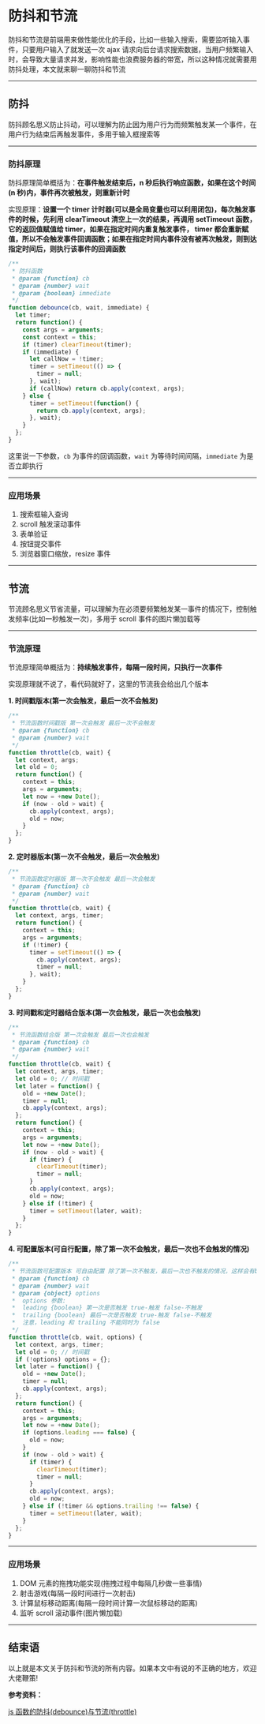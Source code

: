 # 防抖和节流

防抖和节流是前端用来做性能优化的手段，比如一些输入搜索，需要监听输入事件，只要用户输入了就发送一次 ajax 请求向后台请求搜索数据，当用户频繁输入时，会导致大量请求并发，影响性能也浪费服务器的带宽，所以这种情况就需要用防抖处理，本文就来聊一聊防抖和节流

---

## 防抖

防抖顾名思义防止抖动，可以理解为防止因为用户行为而频繁触发某一个事件，在用户行为结束后再触发事件，多用于输入框搜索等

---

### 防抖原理

防抖原理简单概括为：**在事件触发结束后，n 秒后执行响应函数，如果在这个时间(n 秒)内，事件再次被触发，则重新计时**

实现原理：**设置一个 timer 计时器(可以是全局变量也可以利用闭包)，每次触发事件的时候，先利用 clearTimeout 清空上一次的结果，再调用 setTimeout 函数，它的返回值赋值给 timer，如果在指定时间内重复触发事件， timer 都会重新赋值，所以不会触发事件回调函数；如果在指定时间内事件没有被再次触发，则到达指定时间后，则执行该事件的回调函数**

```javascript
/**
 * 防抖函数
 * @param {function} cb
 * @param {number} wait
 * @param {boolean} immediate
 */
function debounce(cb, wait, immediate) {
  let timer;
  return function() {
    const args = arguments;
    const context = this;
    if (timer) clearTimeout(timer);
    if (immediate) {
      let callNow = !timer;
      timer = setTimeout(() => {
        timer = null;
      }, wait);
      if (callNow) return cb.apply(context, args);
    } else {
      timer = setTimeout(function() {
        return cb.apply(context, args);
      }, wait);
    }
  };
}
```

这里说一下参数，`cb` 为事件的回调函数，`wait` 为等待时间间隔，`immediate` 为是否立即执行

---

### 应用场景

1. 搜索框输入查询
2. scroll 触发滚动事件
3. 表单验证
4. 按钮提交事件
5. 浏览器窗口缩放，resize 事件

---

## 节流

节流顾名思义节省流量，可以理解为在必须要频繁触发某一事件的情况下，控制触发频率(比如一秒触发一次)，多用于 scroll 事件的图片懒加载等

---

### 节流原理

节流原理简单概括为：**持续触发事件，每隔一段时间，只执行一次事件**

实现原理就不说了，看代码就好了，这里的节流我会给出几个版本

**1. 时间戳版本(第一次会触发，最后一次不会触发)**

```javascript
/**
 * 节流函数时间戳版 第一次会触发 最后一次不会触发
 * @param {function} cb
 * @param {number} wait
 */
function throttle(cb, wait) {
  let context, args;
  let old = 0;
  return function() {
    context = this;
    args = arguments;
    let now = +new Date();
    if (now - old > wait) {
      cb.apply(context, args);
      old = now;
    }
  };
}
```

**2. 定时器版本(第一次不会触发，最后一次会触发)**

```javascript
/**
 * 节流函数定时器版 第一次不会触发 最后一次会触发
 * @param {function} cb
 * @param {number} wait
 */
function throttle(cb, wait) {
  let context, args, timer;
  return function() {
    context = this;
    args = arguments;
    if (!timer) {
      timer = setTimeout(() => {
        cb.apply(context, args);
        timer = null;
      }, wait);
    }
  };
}
```

**3. 时间戳和定时器结合版本(第一次会触发，最后一次也会触发)**

```javascript
/**
 * 节流函数结合版 第一次会触发 最后一次也会触发
 * @param {function} cb
 * @param {number} wait
 */
function throttle(cb, wait) {
  let context, args, timer;
  let old = 0; // 时间戳
  let later = function() {
    old = +new Date();
    timer = null;
    cb.apply(context, args);
  };
  return function() {
    context = this;
    args = arguments;
    let now = +new Date();
    if (now - old > wait) {
      if (timer) {
        clearTimeout(timer);
        timer = null;
      }
      cb.apply(context, args);
      old = now;
    } else if (!timer) {
      timer = setTimeout(later, wait);
    }
  };
}
```

**4. 可配置版本(可自行配置，除了第一次不会触发，最后一次也不会触发的情况)**

```javascript
/**
 * 节流函数可配置版本 可自由配置 除了第一次不触发，最后一次也不触发的情况，这样会有bug
 * @param {function} cb
 * @param {number} wait
 * @param {object} options
 *  options 参数:
 *  leading {boolean} 第一次是否触发 true-触发 false-不触发
 *  trailing {boolean} 最后一次是否触发 true-触发 false-不触发
 *  注意，leading 和 trailing 不能同时为 false
 */
function throttle(cb, wait, options) {
  let context, args, timer;
  let old = 0; // 时间戳
  if (!options) options = {};
  let later = function() {
    old = +new Date();
    timer = null;
    cb.apply(context, args);
  };
  return function() {
    context = this;
    args = arguments;
    let now = +new Date();
    if (options.leading === false) {
      old = now;
    }
    if (now - old > wait) {
      if (timer) {
        clearTimeout(timer);
        timer = null;
      }
      cb.apply(context, args);
      old = now;
    } else if (!timer && options.trailing !== false) {
      timer = setTimeout(later, wait);
    }
  };
}
```

---

### 应用场景

1. DOM 元素的拖拽功能实现(拖拽过程中每隔几秒做一些事情)
2. 射击游戏(每隔一段时间进行一次射击)
3. 计算鼠标移动距离(每隔一段时间计算一次鼠标移动的距离)
4. 监听 scroll 滚动事件(图片懒加载)

---

## 结束语

以上就是本文关于防抖和节流的所有内容。如果本文中有说的不正确的地方，欢迎大佬鞭策!

**参考资料：**

[js 函数的防抖(debounce)与节流(throttle)](https://www.cnblogs.com/cc-freiheit/p/10827372.html)
